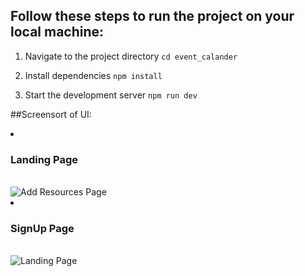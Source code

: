 ## Follow these steps to run the project on your local machine:

1. Navigate to the project directory
```cd event_calander```

2. Install dependencies
```npm install```

3. Start the development server
```npm run dev```


##Screensort of UI:

<li>
 <h3>Landing Page</h3><br>
<img  align="center" src="event_calander/public/addResource.png" alt="Add Resources Page" >
</li>
<li>
<h3>SignUp Page</h3><br>
<img  align="center" src="event_calander/public/landing.png" alt="Landing Page" >
</li>

